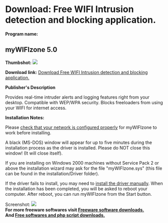 # Download: Free WIFI Intrusion detection and blocking application.

**Program name:**

## myWIFIzone 5.0

  
**Thumbshot:** ![](http://www.freewarefiles.com/screenshot/mywifizone_md.gif)   
  
**Download link:** [Download Free WIFI Intrusion detection and blocking application.](http://freesoftwares.boysofts.com/MyWIFIzone_program_14124.html)  
  


**Publisher's Description**  
  


Provides real-time intruder alerts and logging features right from your desktop. Compatible with WEP/WPA security. Blocks freeloaders from using your WIFI for internet access. 

**Installation Notes:**

Please [check that your network is configured properly](http://www.mywifizone.com/config.asp) for myWIFIzone to work before installing.

A black (MS-DOS) window will appear for up to five minutes during the installation process as the driver is installed. Please do NOT close this window! (It will close itself).

If you are installing on Windows 2000 machines without Service Pack 2 or above the installation wizard may ask for the file "myWIFIzone.sys" (this file can be found in the installation/Driver folder).

If the driver fails to install, you may need to [install the driver manually](http://www.mywifizone.com/installdriver.htm). When the installation has been completed, you will be asked to reboot your computer. After reboot, you can run myWIFIzone from the Start button. 

  
  
Screenshot: ![](http://www.freewarefiles.com/screenshot/mywifizone.gif)   
**For more freeware softwares visit [Freeware software downloads.](http://freesoftwares.boysofts.com/)**   
**And [Free softwares and php script downloads.](http://www.boysofts.com/)**
